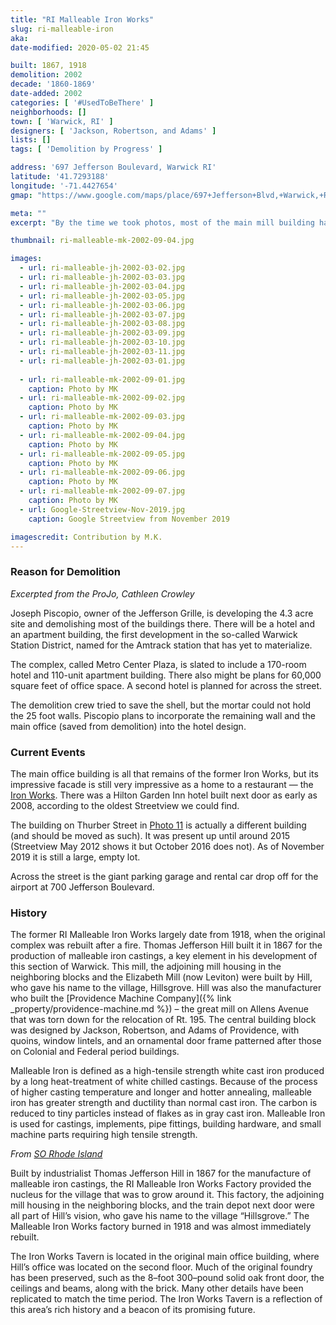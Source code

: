 ```yaml
---
title: "RI Malleable Iron Works"
slug: ri-malleable-iron
aka: 
date-modified: 2020-05-02 21:45

built: 1867, 1918
demolition: 2002
decade: '1860-1869'
date-added: 2002
categories: [ '#UsedToBeThere' ]
neighborhoods: []
town: [ 'Warwick, RI' ]
designers: [ 'Jackson, Robertson, and Adams' ]
lists: []
tags: [ 'Demolition by Progress' ]

address: '697 Jefferson Boulevard, Warwick RI'
latitude: '41.7293188'
longitude: '-71.4427654'
gmap: "https://www.google.com/maps/place/697+Jefferson+Blvd,+Warwick,+RI+02886/@41.7293188,-71.4427654,15z"

meta: ""
excerpt: "By the time we took photos, most of the main mill building had crumbled. The main building, though, is still standing and has been converted to a restaurant."

thumbnail: ri-malleable-mk-2002-09-04.jpg

images:
  - url: ri-malleable-jh-2002-03-02.jpg
  - url: ri-malleable-jh-2002-03-03.jpg
  - url: ri-malleable-jh-2002-03-04.jpg
  - url: ri-malleable-jh-2002-03-05.jpg
  - url: ri-malleable-jh-2002-03-06.jpg
  - url: ri-malleable-jh-2002-03-07.jpg
  - url: ri-malleable-jh-2002-03-08.jpg
  - url: ri-malleable-jh-2002-03-09.jpg
  - url: ri-malleable-jh-2002-03-10.jpg
  - url: ri-malleable-jh-2002-03-11.jpg
  - url: ri-malleable-jh-2002-03-01.jpg
  
  - url: ri-malleable-mk-2002-09-01.jpg
    caption: Photo by MK
  - url: ri-malleable-mk-2002-09-02.jpg
    caption: Photo by MK
  - url: ri-malleable-mk-2002-09-03.jpg
    caption: Photo by MK
  - url: ri-malleable-mk-2002-09-04.jpg
    caption: Photo by MK
  - url: ri-malleable-mk-2002-09-05.jpg
    caption: Photo by MK
  - url: ri-malleable-mk-2002-09-06.jpg
    caption: Photo by MK
  - url: ri-malleable-mk-2002-09-07.jpg
    caption: Photo by MK
  - url: Google-Streetview-Nov-2019.jpg
    caption: Google Streetview from November 2019

imagescredit: Contribution by M.K.
---
```


### Reason for Demolition

_Excerpted from the ProJo, Cathleen Crowley_

Joseph Piscopio, owner of the Jefferson Grille, is developing the 4.3 acre site and demolishing most of the buildings there. There will be a hotel and an apartment building, the first development in the so-called Warwick Station District, named for the Amtrack station that has yet to materialize.

The complex, called Metro Center Plaza, is slated to include a 170-room hotel and 110-unit apartment building. There also might be plans for 60,000 square feet of office space. A second hotel is planned for across the street.

The demolition crew tried to save the shell, but the mortar could not hold the 25 foot walls. Piscopio plans to incorporate the remaining wall and the main office (saved from demolition) into the hotel design.

### Current Events

The main office building is all that remains of the former Iron Works, but its impressive facade is still very impressive as a home to a restaurant — the [Iron Works](//www.ironworkswarwick.com). There was a Hilton Garden Inn hotel built next door as early as 2008, according to the oldest Streetview we could find. 

The building on Thurber Street in [Photo 11](#photo-11) is actually a different building (and should be moved as such). It was present up until around 2015 (Streetview May 2012 shows it but October 2016 does not). As of November 2019 it is still a large, empty lot. 

Across the street is the giant parking garage and rental car drop off for the airport at 700 Jefferson Boulevard. 

### History

The former RI Malleable Iron Works largely date from 1918, when the original complex was rebuilt after a fire. Thomas Jefferson Hill built it in 1867 for the production of malleable iron castings, a key element in his development of this section of Warwick. This mill, the adjoining mill housing in the neighboring blocks and the Elizabeth Mill (now Leviton) were built by Hill, who gave his name to the village, Hillsgrove. Hill was also the manufacturer who built the [Providence Machine Company]({% link _property/providence-machine.md %}) – the great mill on Allens Avenue that was torn down for the relocation of Rt. 195. The central building block was designed by Jackson, Robertson, and Adams of Providence, with quoins, window lintels, and an ornamental door frame patterned after those on Colonial and Federal period buildings.

Malleable Iron is defined as a high-tensile strength white cast iron produced by a long heat-treatment of white chilled castings. Because of the process of higher casting temperature and longer and hotter annealing, malleable iron has greater strength and ductility than normal cast iron. The carbon is reduced to tiny particles instead of flakes as in gray cast iron. Malleable Iron is used for castings, implements, pipe fittings, building hardware, and small machine parts requiring high tensile strength.

_From [SO Rhode Island](//sorhodeisland.com/stories/iron-works-tavern,7989)_

Built by industrialist Thomas Jefferson Hill in 1867 for the manufacture of malleable iron castings, the RI Malleable Iron Works Factory provided the nucleus for the village that was to grow around it. This factory, the adjoining mill housing in the neighboring blocks, and the train depot next door were all part of Hill’s vision, who gave his name to the village “Hillsgrove.”  The Malleable Iron Works factory burned in 1918 and was almost immediately rebuilt.

The Iron Works Tavern is located in the original main office building, where Hill’s office was located on the second floor. Much of the original foundry has been preserved, such as the 8–foot 300–pound solid oak front door, the ceilings and beams, along with the brick. Many other details have been replicated to match the time period. The Iron Works Tavern is a reflection of this area’s rich history and a beacon of its promising future.

